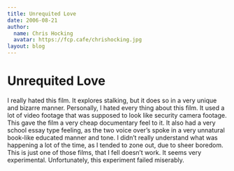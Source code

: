 ```yaml
---
title: Unrequited Love
date: 2006-08-21
author:
  name: Chris Hocking
  avatar: https://fcp.cafe/chrishocking.jpg
layout: blog
---
```

# Unrequited Love

I really hated this film. It explores stalking, but it does so in a very unique and bizarre manner. Personally, I hated every thing about this film. It used a lot of video footage that was supposed to look like security camera footage. This gave the film a very cheap documentary feel to it. It also had a very school essay type feeling, as the two voice over’s spoke in a very unnatural book-like educated manner and tone. I didn’t really understand what was happening a lot of the time, as I tended to zone out, due to sheer boredom. This is just one of those films, that I fell doesn’t work. It seems very experimental. Unfortunately, this experiment failed miserably.
